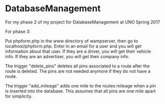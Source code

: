 # DatabaseManagement
For my phase 2 of my project for DatabaseManagement at UNO Spring 2017

For phase 3:

Put phpform.php in the www directory of wampserver, then go to localhost/phpform.php. Enter in an email for a user and you will get information about that user. If they are a driver, you will get their vehicle info. If they are an advertiser, you will get their company info.

The trigger "delete_pins" deletes all pins associated to a route after the route is deleted. The pins are not needed anymore if they do not have a route.

The trigger "add_mileage" adds one mile to the routes mileage when a pin is inserted into the database. This assumes that all pins are one mile apart for simplicity.
